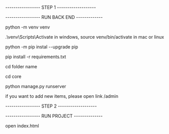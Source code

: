 ----------------- STEP 1 -------------------


----------------- RUN BACK END -------------


python -m venv venv

.\venv\Scripts\Activate in windows, source venv/bin/activate in mac or linux

python -m pip instal --upgrade pip

pip install -r requirements.txt

cd folder name

cd core

python manage.py runserver

if you want to add new items, please open link /admin


----------------- STEP 2 -------------------


----------------- RUN PROJECT --------------

open index.html
